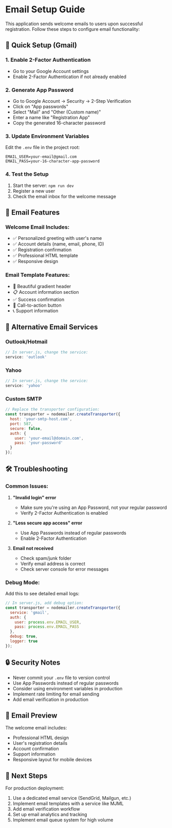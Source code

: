 # Email Setup Guide

This application sends welcome emails to users upon successful registration. Follow these steps to configure email functionality:

## 🚀 Quick Setup (Gmail)

### 1. Enable 2-Factor Authentication
- Go to your Google Account settings
- Enable 2-Factor Authentication if not already enabled

### 2. Generate App Password
- Go to Google Account → Security → 2-Step Verification
- Click on "App passwords"
- Select "Mail" and "Other (Custom name)"
- Enter a name like "Registration App"
- Copy the generated 16-character password

### 3. Update Environment Variables
Edit the `.env` file in the project root:

```env
EMAIL_USER=your-email@gmail.com
EMAIL_PASS=your-16-character-app-password
```

### 4. Test the Setup
1. Start the server: `npm run dev`
2. Register a new user
3. Check the email inbox for the welcome message

## 📧 Email Features

### Welcome Email Includes:
- ✅ Personalized greeting with user's name
- ✅ Account details (name, email, phone, ID)
- ✅ Registration confirmation
- ✅ Professional HTML template
- ✅ Responsive design

### Email Template Features:
- 🎨 Beautiful gradient header
- 📋 Account information section
- ✅ Success confirmation
- 🔗 Call-to-action button
- 📞 Support information

## 🔧 Alternative Email Services

### Outlook/Hotmail
```javascript
// In server.js, change the service:
service: 'outlook'
```

### Yahoo
```javascript
// In server.js, change the service:
service: 'yahoo'
```

### Custom SMTP
```javascript
// Replace the transporter configuration:
const transporter = nodemailer.createTransporter({
  host: 'your-smtp-host.com',
  port: 587,
  secure: false,
  auth: {
    user: 'your-email@domain.com',
    pass: 'your-password'
  }
});
```

## 🛠️ Troubleshooting

### Common Issues:

1. **"Invalid login" error**
   - Make sure you're using an App Password, not your regular password
   - Verify 2-Factor Authentication is enabled

2. **"Less secure app access" error**
   - Use App Passwords instead of regular passwords
   - Enable 2-Factor Authentication

3. **Email not received**
   - Check spam/junk folder
   - Verify email address is correct
   - Check server console for error messages

### Debug Mode:
Add this to see detailed email logs:
```javascript
// In server.js, add debug option:
const transporter = nodemailer.createTransporter({
  service: 'gmail',
  auth: {
    user: process.env.EMAIL_USER,
    pass: process.env.EMAIL_PASS
  },
  debug: true,
  logger: true
});
```

## 🔒 Security Notes

- Never commit your `.env` file to version control
- Use App Passwords instead of regular passwords
- Consider using environment variables in production
- Implement rate limiting for email sending
- Add email verification in production

## 📱 Email Preview

The welcome email includes:
- Professional HTML design
- User's registration details
- Account confirmation
- Support information
- Responsive layout for mobile devices

## 🎯 Next Steps

For production deployment:
1. Use a dedicated email service (SendGrid, Mailgun, etc.)
2. Implement email templates with a service like MJML
3. Add email verification workflow
4. Set up email analytics and tracking
5. Implement email queue system for high volume 
